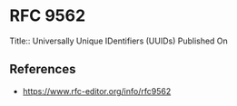 # RFC 9562

Title:: Universally Unique IDentifiers (UUIDs)
Published On

## References

- https://www.rfc-editor.org/info/rfc9562
